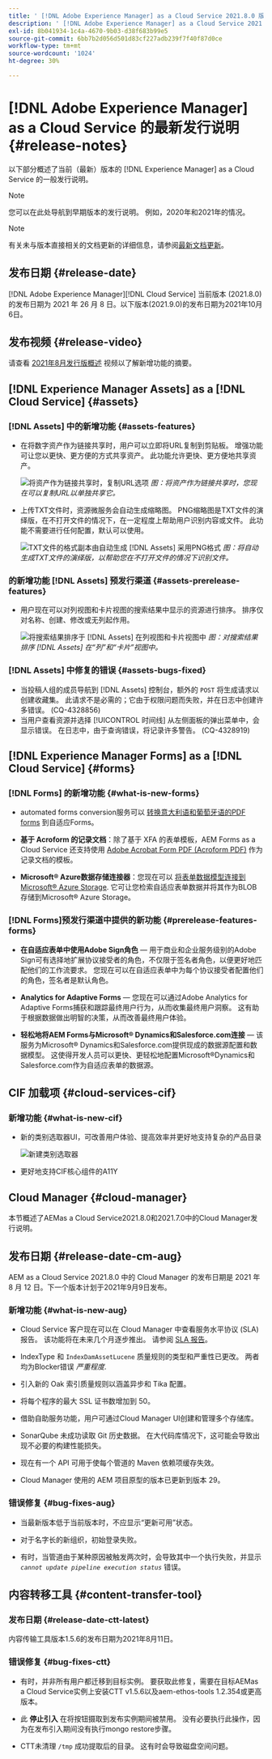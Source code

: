 ```yaml
---
title: ' [!DNL Adobe Experience Manager] as a Cloud Service 2021.8.0 版的发行说明。'
description: ' [!DNL Adobe Experience Manager] as a Cloud Service 2021.8.0 版的发行说明。'
exl-id: 8b041934-1c4a-4670-9b03-d38f683b99e5
source-git-commit: 6bb7b2d056d501d83cf227adb239f7f40f87d0ce
workflow-type: tm+mt
source-wordcount: '1024'
ht-degree: 30%

---
```


# [!DNL Adobe Experience Manager] as a Cloud Service 的最新发行说明 {#release-notes}

以下部分概述了当前（最新）版本的 [!DNL Experience Manager] as a Cloud Service 的一般发行说明。

>[!NOTE]
>
>您可以在此处导航到早期版本的发行说明。 例如，2020年和2021年的情况。

>[!NOTE]
>
>有关未与版本直接相关的文档更新的详细信息，请参阅[最新文档更新](https://experienceleague.adobe.com/docs/experience-manager-release-information/aem-release-updates/doc-updates/documentation-updates.html)。

## 发布日期 {#release-date}

[!DNL Adobe Experience Manager][!DNL Cloud Service] 当前版本 (2021.8.0) 的发布日期为 2021 年 26 月 8 日。以下版本(2021.9.0)的发布日期为2021年10月6日。

## 发布视频 {#release-video}

请查看 [2021年8月发行版概述](https://video.tv.adobe.com/v/336277) 视频以了解新增功能的摘要。

## [!DNL Experience Manager Assets] as a [!DNL Cloud Service] {#assets}

### [!DNL Assets] 中的新增功能 {#assets-features}

* 在将数字资产作为链接共享时，用户可以立即将URL复制到剪贴板。 增强功能可让您以更快、更方便的方式共享资产。 此功能允许更快、更方便地共享资产。

  ![将资产作为链接共享时，复制URL选项](/help/assets/assets/link-share-copy-URL-option.png)
  *图：将资产作为链接共享时，您现在可以复制URL以单独共享它。*

* 上传TXT文件时，资源微服务会自动生成缩略图。 PNG缩略图是TXT文件的演绎版，在不打开文件的情况下，在一定程度上帮助用户识别内容或文件。 此功能不需要进行任何配置，默认可以使用。

  ![TXT文件的格式副本由自动生成 [!DNL Assets] 采用PNG格式](/help/assets/assets/thumbnail-rendition-txt-file.png)
  *图：将自动生成TXT文件的演绎版，以帮助您在不打开文件的情况下识别文件。*

### 的新增功能 [!DNL Assets] 预发行渠道 {#assets-prerelease-features}

* 用户现在可以对列视图和卡片视图的搜索结果中显示的资源进行排序。 排序仅对名称、创建、修改或无列起作用。

  ![将搜索结果排序于 [!DNL Assets] 在列视图和卡片视图中](/help/assets/assets/sort-searched-assets.png)
  *图：对搜索结果排序 [!DNL Assets] 在“列”和“卡片”视图中。*

### [!DNL Assets] 中修复的错误 {#assets-bugs-fixed}

* 当投稿人组的成员导航到 [!DNL Assets] 控制台，额外的 `POST` 将生成请求以创建收藏集。 此请求不是必需的；它由于权限问题而失败，并在日志中创建许多错误。 (CQ-4328856)
* 当用户查看资源并选择 [!UICONTROL 时间线] 从左侧面板的弹出菜单中，会显示错误。 在日志中，由于查询错误，将记录许多警告。 (CQ-4328919)

## [!DNL Experience Manager Forms] as a [!DNL Cloud Service] {#forms}

### [!DNL Forms] 的新增功能 {#what-is-new-forms}

* automated forms conversion服务可以 [转换意大利语和葡萄牙语的PDF forms](https://experienceleague.adobe.com/docs/aem-forms-automated-conversion-service/using/extending-the-default-meta-model.html?#language-specific-meta-model) 到自适应Forms。

* **基于 Acroform 的记录文档**：除了基于 XFA 的表单模板，AEM Forms as a Cloud Service 还支持使用 [Adobe Acrobat Form PDF (Acroform PDF)](https://experienceleague.adobe.com/docs/experience-manager-cloud-service/content/forms/adaptive-forms-authoring/authoring-adaptive-forms-foundation-components/generate-document-of-record-for-non-xfa-based-adaptive-forms.html) 作为记录文档的模板。

* **Microsoft® Azure数据存储连接器**：您现在可以 [将表单数据模型连接到Microsoft® Azure Storage](https://experienceleague.adobe.com/docs/experience-manager-cloud-service/content/forms/integrate/use-form-data-model/configure-azure-storage.html). 它可让您检索自适应表单数据并将其作为BLOB存储到Microsoft® Azure Storage。

### [!DNL Forms]预发行渠道中提供的新功能 {#prerelease-features-forms}

* **在自适应表单中使用Adobe Sign角色**  — 用于商业和企业服务级别的Adobe Sign可有选择地扩展协议接受者的角色，不仅限于签名者角色，以便更好地匹配他们的工作流要求。 您现在可以在自适应表单中为每个协议接受者配置他们的角色，签名者是默认角色。

* **Analytics for Adaptive Forms**  — 您现在可以通过Adobe Analytics for Adaptive Forms捕获和跟踪最终用户行为，从而收集最终用户洞察。 这有助于根据数据做出明智的决策，从而改善最终用户体验。

* **轻松地将AEM Forms与Microsoft® Dynamics和Salesforce.com连接**  — 该服务为Microsoft® Dynamics和Salesforce.com提供现成的数据源配置和数据模型。 这使得开发人员可以更快、更轻松地配置Microsoft®Dynamics和Salesforce.com作为自适应表单的数据源。

## CIF 加载项 {#cloud-services-cif}

### 新增功能 {#what-is-new-cif}

* 新的类别选取器UI，可改善用户体验、提高效率并更好地支持复杂的产品目录

  ![新建类别选取器](/help/assets/CIF/category-picker.png)

* 更好地支持CIF核心组件的A11Y

## Cloud Manager {#cloud-manager}

本节概述了AEMas a Cloud Service2021.8.0和2021.7.0中的Cloud Manager发行说明。

## 发布日期 {#release-date-cm-aug}

AEM as a Cloud Service 2021.8.0 中的 Cloud Manager 的发布日期是 2021 年 8 月 12 日。下一个版本计划于2021年9月9日发布。

### 新增功能 {#what-is-new-aug}

* Cloud Service 客户现在可以在 Cloud Manager 中查看服务水平协议 (SLA) 报告。 该功能将在未来几个月逐步推出。
请参阅 [SLA 报告](https://experienceleague.adobe.com/docs/experience-manager-cloud-service/content/implementing/using-cloud-manager/sla-reporting.html)。

* IndexType 和 `IndexDamAssetLucene` 质量规则的类型和严重性已更改。 两者均为Blocker错误 *严重程度*.

* 引入新的 Oak 索引质量规则以涵盖异步和 Tika 配置。

* 将每个程序的最大 SSL 证书数增加到 50。

* 借助自助服务功能，用户可通过Cloud Manager UI创建和管理多个存储库。

* SonarQube 未成功读取 Git 历史数据。 在大代码库情况下，这可能会导致出现不必要的构建性能损失。

* 现在有一个 API 可用于使每个管道的 Maven 依赖项缓存失效。

* Cloud Manager 使用的 AEM 项目原型的版本已更新到版本 29。

### 错误修复 {#bug-fixes-aug}

* 当最新版本低于当前版本时，不应显示“更新可用”状态。

* 对于名字长的新组织，初始登录失败。

* 有时，当管道由于某种原因被触发两次时，会导致其中一个执行失败，并显示 *`cannot update pipeline execution status`* 错误。

## 内容转移工具 {#content-transfer-tool}

### 发布日期 {#release-date-ctt-latest}

内容传输工具版本1.5.6的发布日期为2021年8月11日。

### 错误修复 {#bug-fixes-ctt}

* 有时，并非所有用户都迁移到目标实例。 要获取此修复，需要在目标AEMas a Cloud Service实例上安装CTT v1.5.6以及aem-ethos-tools 1.2.354或更高版本。

* 此 **停止引入** 在将按钮摄取到发布实例期间被禁用。 没有必要执行此操作，因为在发布引入期间没有执行mongo restore步骤。

* CTT未清理 `/tmp` 成功提取后的目录。 这有时会导致磁盘空间问题。
